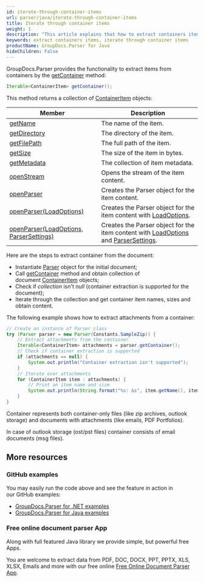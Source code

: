 ```yaml
---
id: iterate-through-container-items
url: parser/java/iterate-through-container-items
title: Iterate through container items
weight: 1
description: "This article explains that how to extract containers items and iterate through container items in Java."
keywords: extract containers items, iterate through container items
productName: GroupDocs.Parser for Java
hideChildren: False
---
```

  
GroupDocs.Parser provides the functionality to extract items from containers by the [getContainer](https://reference.groupdocs.com/java/parser/com.groupdocs.parser/Parser#getContainer()) method:

```java
Iterable<ContainerItem> getContainer();
```

This method returns a collection of [ContainerItem](https://reference.groupdocs.com/java/parser/com.groupdocs.parser.data/ContainerItem) objects:

| Member | Description |
| --- | --- |
| [getName](https://reference.groupdocs.com/java/parser/com.groupdocs.parser.data/ContainerItem#getName()) | The name of the item. |
| [getDirectory](https://reference.groupdocs.com/java/parser/com.groupdocs.parser.data/ContainerItem#getDirectory()) | The directory of the item. |
| [getFilePath](https://reference.groupdocs.com/java/parser/com.groupdocs.parser.data/ContainerItem#getFilePath()) | The full path of the item. |
| [getSize](https://reference.groupdocs.com/java/parser/com.groupdocs.parser.data/ContainerItem#getSize()) | The size of the item in bytes. |
| [getMetadata](https://reference.groupdocs.com/java/parser/com.groupdocs.parser.data/ContainerItem#getMetadata()) | The collection of item metadata. |
| [openStream](https://reference.groupdocs.com/java/parser/com.groupdocs.parser.data/ContainerItem#openStream()) | Opens the stream of the item content. |
| [openParser](https://reference.groupdocs.com/java/parser/com.groupdocs.parser.data/ContainerItem#openParser()) | Creates the Parser object for the item content. |
| [openParser(LoadOptions)](https://reference.groupdocs.com/java/parser/com.groupdocs.parser.data/ContainerItem#openParser(com.groupdocs.parser.options.LoadOptions)) | Creates the Parser object for the item content with [LoadOptions](https://reference.groupdocs.com/java/parser/com.groupdocs.parser.options/LoadOptions). |
| [openParser(LoadOptions, ParserSettings)](https://reference.groupdocs.com/java/parser/com.groupdocs.parser.data/ContainerItem#openParser(com.groupdocs.parser.options.LoadOptions,%20com.groupdocs.parser.options.ParserSettings)) | Creates the Parser object for the item content with [LoadOptions](https://reference.groupdocs.com/java/parser/com.groupdocs.parser.options/LoadOptions) and [ParserSettings](https://reference.groupdocs.com/java/parser/com.groupdocs.parser.options/ParserSettings). |

Here are the steps to extract container from the document:

*   Instantiate [Parser](https://reference.groupdocs.com/java/parser/com.groupdocs.parser/Parser) object for the initial document;
*   Call [getContainer](https://reference.groupdocs.com/java/parser/com.groupdocs.parser/Parser#getContainer()) method and obtain collection of document [ContainerItem](https://reference.groupdocs.com/java/parser/com.groupdocs.parser.data/ContainerItem) objects;
*   Check if *collection* isn't *null* (container extraction is supported for the document);
*   Iterate through the collection and get container item names, sizes and obtain content.

The following example shows how to extract attachments from a container:

```java
// Create an instance of Parser class
try (Parser parser = new Parser(Constants.SampleZip)) {
    // Extract attachments from the container
    Iterable<ContainerItem> attachments = parser.getContainer();
    // Check if container extraction is supported
    if (attachments == null) {
        System.out.println("Container extraction isn't supported");
    }
    // Iterate over attachments
    for (ContainerItem item : attachments) {
        // Print an item name and size
        System.out.println(String.format("%s: &s", item.getName(), item.getSize()));
    }
}
```

Container represents both container-only files (like zip archives, outlook storage) and documents with attachments (like emails, PDF Portfolios).

In case of outlook storage (ost/pst files) container consists of email documents (msg files).

## More resources

### GitHub examples

You may easily run the code above and see the feature in action in our GitHub examples:

*   [GroupDocs.Parser for .NET examples](https://github.com/groupdocs-parser/GroupDocs.Parser-for-.NET)    
*   [GroupDocs.Parser for Java examples](https://github.com/groupdocs-parser/GroupDocs.Parser-for-Java)    

### Free online document parser App

Along with full featured Java library we provide simple, but powerful free Apps.

You are welcome to extract data from PDF, DOC, DOCX, PPT, PPTX, XLS, XLSX, Emails and more with our free online [Free Online Document Parser App](https://products.groupdocs.app/parser).